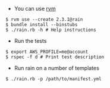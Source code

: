 - You can use [rvm](https://rvm.io) 

```
$ rvm use --create 2.3.1@rain
$ bundle install --binstubs
$ ./rain.rb -h # Help instructions
```

- Run the tests

```
$ export AWS_PROFILE=me@account
$ rspec -f d # Print test description
```
- Run rain on a number of templates

```
$ ./rain.rb -p /path/to/manifest.yml
```
